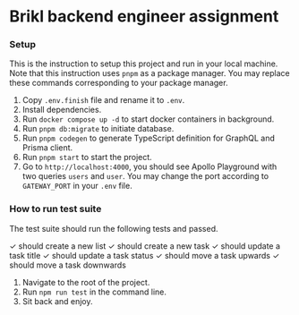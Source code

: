 # Brikl backend engineer assignment

### Setup

This is the instruction to setup this project and run in your local machine. Note that this instruction uses `pnpm` as a package manager. You may replace these commands corresponding to your package manager.

1. Copy `.env.finish` file and rename it to `.env`.
2. Install dependencies.
3. Run `docker compose up -d` to start docker containers in background.
4. Run `pnpm db:migrate` to initiate database.
5. Run `pnpm codegen` to generate TypeScript definition for GraphQL and Prisma client.
6. Run `pnpm start` to start the project.
7. Go to `http://localhost:4000`, you should see Apollo Playground with two queries `users` and `user`. You may change the port according to `GATEWAY_PORT` in your `.env` file.

### How to run test suite

The test suite should run the following tests and passed.

  ✓ should create a new list 
  ✓ should create a new task 
  ✓ should update a task title 
  ✓ should update a task status 
  ✓ should move a task upwards 
  ✓ should move a task downwards 

1. Navigate to the root of the project.
2. Run `npm run test` in the command line.
3. Sit back and enjoy.
